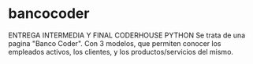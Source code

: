 # bancocoder
ENTREGA INTERMEDIA Y FINAL CODERHOUSE PYTHON 
Se trata de una pagina "Banco Coder". Con 3 modelos, que permiten conocer los empleados activos, los clientes, y los productos/servicios del mismo. 

